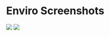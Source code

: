 # Enviro Screenshots



![](https://lh3.googleusercontent.com/o5CzmHW84Iy5d-DWBnhrOzQ32KmBwvRZWBD_OA6MQaCHleGutywueXTuieeD1cIYrw=h310)
![](https://lh3.googleusercontent.com/iG_Re25gwXsRv54PwQlrwtV4jea8C15solNL5D4O6znHb7oai8AddRDZoxls8htBAiI=h310)


